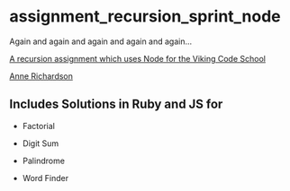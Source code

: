 # assignment_recursion_sprint_node
Again and again and again and again and again...

[A recursion assignment which uses Node for the Viking Code School](http://www.vikingcodeschool.com)

[Anne Richardson](https://github.com/lortza)

## Includes Solutions in Ruby and JS for

* Factorial

* Digit Sum

* Palindrome

* Word Finder
